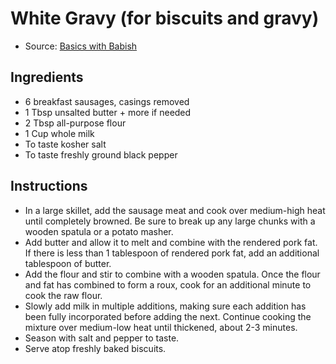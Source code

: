 # White Gravy (for biscuits and gravy)

* Source: [Basics with Babish](https://basicswithbabish.co/basicsepisodes/biscuits-and-gravy)

## Ingredients

* 6 breakfast sausages, casings removed
* 1 Tbsp unsalted butter + more if needed
* 2 Tbsp all-purpose flour 
* 1 Cup whole milk 
* To taste kosher salt 
* To taste freshly ground black pepper 

## Instructions
* In a large skillet, add the sausage meat and cook over medium-high heat until completely browned. Be sure to break up any large chunks with a wooden spatula or a potato masher. 
* Add butter and allow it to melt and combine with the rendered pork fat. If there is less than 1 tablespoon of rendered pork fat, add an additional tablespoon of butter.
* Add the flour and stir to combine with a wooden spatula. Once the flour and fat has combined to form a roux, cook for an additional minute to cook the raw flour. 
* Slowly add milk in multiple additions, making sure each addition has been fully incorporated before adding the next. Continue cooking the mixture over medium-low heat until thickened, about 2-3 minutes.
* Season with salt and pepper to taste. 
* Serve atop freshly baked biscuits. 
